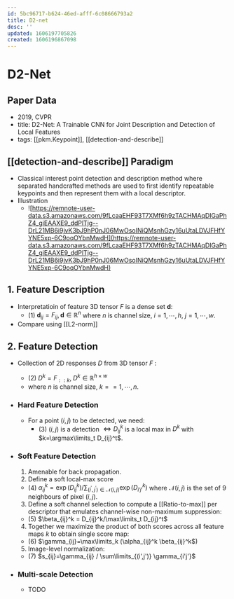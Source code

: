 ```yaml
---
id: 5bc96717-b624-46ed-afff-6c08666793a2
title: D2-net
desc: ''
updated: 1606197705826
created: 1606196867098
---
```


# D2-Net

## Paper Data
- 2019, CVPR
- title: D2-Net: A Trainable CNN for Joint Description and Detection of Local Features
- tags: [[pkm.Keypoint]], [[detection-and-describe]]
  
## [[detection-and-describe]] Paradigm
- Classical interest point detection and description method where separated handcrafted methods are used to first identify repeatable keypoints and then represent them with a local descriptor.
- Illustration
  - ![https://remnote-user-data.s3.amazonaws.com/9fLcaaEHF93T7XMf6h9zTACHMAqDIGaPhZ4_giEAAXE9_ddPlTjg--DrL21MB6i9jvK3bJ9hP0nJ06MwOsoINiQMsnhGzy16uUtaLDVJFHfYYNE5xp-6C9oqOYbnMwdH](https://remnote-user-data.s3.amazonaws.com/9fLcaaEHF93T7XMf6h9zTACHMAqDIGaPhZ4_giEAAXE9_ddPlTjg--DrL21MB6i9jvK3bJ9hP0nJ06MwOsoINiQMsnhGzy16uUtaLDVJFHfYYNE5xp-6C9oqOYbnMwdH) 
  
## 1. Feature Description
- Interpretatioin of feature 3D tensor $F$ is a dense set $\mathbf{d}$:
  - (1)    $\mathbf{d}_{ij} = F_{ij}, \mathbf{d} \in {\mathbb{R}^n}$
where $n$ is channel size, $i=1,\cdots, h$, $j=1,\cdots,w$.
- Compare using [[L2-norm]]

## 2. Feature Detection
- Collection of 2D responses $D$ from 3D tensor $F$ :
    - (2)   $D^k=F_{: :k},   \; D^k \in{\mathbb{R}^{h\times w}}$
    - where $n$ is channel size, $k==1,\cdots,n$.
- ### Hard Feature Detection
  - For a point $(i,j)$ to be detected, we need:
    - (3)   $(i,j)$ is a detection $\Longleftrightarrow D_{ij}^k$ is a local max in $D^k$
 with $k=\argmax\limits_t D_{ij}^t$.

- ### Soft Feature Detection
  1. Amenable for back propagation.
  2. Define a soft local-max score
    - (4)      $\alpha_{ij}^k=\exp(D_{ij}^k)/\sum_{(i^{\prime},j^{\prime})\in\mathcal{N}(i,j)} \exp(D_{i'j'}^k)$ where $\mathcal{N}(i,j)$ is the set of 9 neighbours of pixel $(i,j)$.
  3. Define a soft channel selection to compute a [[Ratio-to-max]] per descriptor that emulates channel-wise non-maximum suppression:
    - (5)     $\beta_{ij}^k = D_{ij}^k/\max\limits_t D_{ij}^t$  
  4. Together we maximize the product of both scores across all feature maps $k$ to obtain single score map:
    - (6)     $\gamma_{ij}=\max\limits_k (\alpha_{ij}^k \beta_{ij}^k$)
  5. Image-level normalization:
    - (7)     $s_{ij}=\gamma_{ij} / \sum\limits_{(i',j')} \gamma_{i'j'}$

- ### Multi-scale Detection
  - TODO


